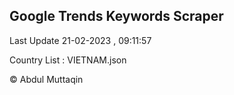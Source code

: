 

## Google Trends Keywords Scraper 
 
Last Update 21-02-2023 , 09:11:57

Country List :
VIETNAM.json



© Abdul Muttaqin 
